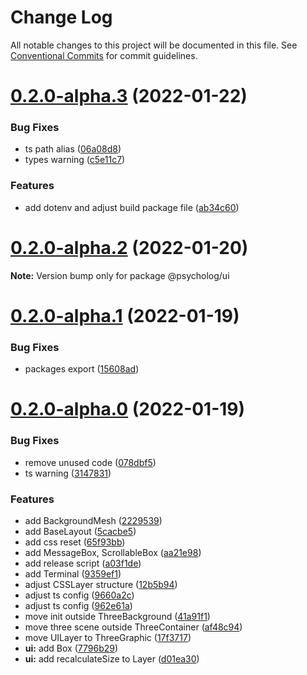 # Change Log

All notable changes to this project will be documented in this file.
See [Conventional Commits](https://conventionalcommits.org) for commit guidelines.

# [0.2.0-alpha.3](https://github.com/tokileecy/psycholog/compare/v0.2.0-alpha.2...v0.2.0-alpha.3) (2022-01-22)


### Bug Fixes

* ts path alias ([06a08d8](https://github.com/tokileecy/psycholog/commit/06a08d80fdb15165234c7f83c4bf9f63b133949c))
* types warning ([c5e11c7](https://github.com/tokileecy/psycholog/commit/c5e11c7163d16c05563e4a82bb943d4489eddd85))


### Features

* add dotenv and adjust build package file ([ab34c60](https://github.com/tokileecy/psycholog/commit/ab34c607858783877228cc17daf25253b3ba01fe))





# [0.2.0-alpha.2](https://github.com/tokileecy/psycholog/compare/v0.2.0-alpha.1...v0.2.0-alpha.2) (2022-01-20)

**Note:** Version bump only for package @psycholog/ui





# [0.2.0-alpha.1](https://github.com/tokileecy/psycholog/compare/v0.2.0-alpha.0...v0.2.0-alpha.1) (2022-01-19)


### Bug Fixes

* packages export ([15608ad](https://github.com/tokileecy/psycholog/commit/15608ad61d5a48362e66c7b4fbc012a4b47e1af1))





# [0.2.0-alpha.0](https://github.com/tokileecy/psycholog/compare/v0.1.0...v0.2.0-alpha.0) (2022-01-19)


### Bug Fixes

* remove unused code ([078dbf5](https://github.com/tokileecy/psycholog/commit/078dbf52b944b330057a62902e1df31bc77be3b3))
* ts warning ([3147831](https://github.com/tokileecy/psycholog/commit/3147831aa4f1d20ab55d71dbc54a1d669dbf1ba5))


### Features

* add BackgroundMesh ([2229539](https://github.com/tokileecy/psycholog/commit/2229539cf90139da0044044779cfc730a9e7976d))
* add BaseLayout ([5cacbe5](https://github.com/tokileecy/psycholog/commit/5cacbe5fccc1ee4ae2f4e2ccb868baa5ae2099fa))
* add css reset ([65f93bb](https://github.com/tokileecy/psycholog/commit/65f93bb3b6d4fd5e07f3a589c4f9e3413bbefe59))
* add MessageBox, ScrollableBox ([aa21e98](https://github.com/tokileecy/psycholog/commit/aa21e98972760164230adc434914e3ec6b21b0ab))
* add release script ([a03f1de](https://github.com/tokileecy/psycholog/commit/a03f1dea6549aa31b3914a03ff0125f82d7ca5c1))
* add Terminal ([9359ef1](https://github.com/tokileecy/psycholog/commit/9359ef1adb752ab43a1c59906744e4582b4fcd13))
* adjust CSSLayer structure ([12b5b94](https://github.com/tokileecy/psycholog/commit/12b5b9464a3fb8eb6f1238b2d451a4888d1df3c7))
* adjust ts config ([9660a2c](https://github.com/tokileecy/psycholog/commit/9660a2c74fd9d62584b31fa5ea334a0af17be9c9))
* adjust ts config ([962e61a](https://github.com/tokileecy/psycholog/commit/962e61a58905f4311420b8baa08fd5caa7362e91))
* move init outside ThreeBackground ([41a91f1](https://github.com/tokileecy/psycholog/commit/41a91f19276821818f8f271ddfa96560d28ef3d6))
* move three scene outside ThreeContainer ([af48c94](https://github.com/tokileecy/psycholog/commit/af48c94f0da35cd39a64bf8bdeb4a90aad1391fc))
* move UILayer to ThreeGraphic ([17f3717](https://github.com/tokileecy/psycholog/commit/17f371768567fb907dd0541532dc13b65d091f25))
* **ui:** add Box ([7796b29](https://github.com/tokileecy/psycholog/commit/7796b29b500804ffd300c89ef476fedb8dfb8289))
* **ui:** add recalculateSize to Layer ([d01ea30](https://github.com/tokileecy/psycholog/commit/d01ea30443b0b01e998c11894505ab49b98dfcfd))
